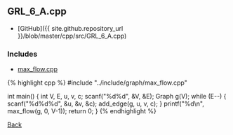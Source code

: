 ## GRL_6_A.cpp

- [GitHub]({{ site.github.repository_url }}/blob/master/cpp/src/GRL_6_A.cpp)

### Includes

- [max_flow.cpp](../include/graph/max_flow)

{% highlight cpp %}
#include "../include/graph/max_flow.cpp"

int main() {
  int V, E, u, v, c;
  scanf("%d%d", &V, &E);
  Graph g(V);
  while (E--) {
    scanf("%d%d%d", &u, &v, &c);
    add_edge(g, u, v, c);
  }
  printf("%d\n", max_flow(g, 0, V-1));
  return 0;
}
{% endhighlight %}

[Back](../..)
